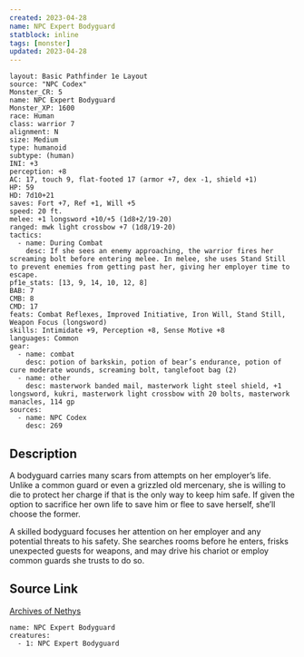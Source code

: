 ```yaml
---
created: 2023-04-28
name: NPC Expert Bodyguard
statblock: inline
tags: [monster]
updated: 2023-04-28
---
```

```statblock
layout: Basic Pathfinder 1e Layout
source: "NPC Codex"
Monster_CR: 5
name: NPC Expert Bodyguard
Monster_XP: 1600
race: Human
class: warrior 7
alignment: N
size: Medium
type: humanoid
subtype: (human)
INI: +3
perception: +8
AC: 17, touch 9, flat-footed 17 (armor +7, dex -1, shield +1)
HP: 59
HD: 7d10+21
saves: Fort +7, Ref +1, Will +5
speed: 20 ft.
melee: +1 longsword +10/+5 (1d8+2/19-20)
ranged: mwk light crossbow +7 (1d8/19-20)
tactics:
  - name: During Combat
    desc: If she sees an enemy approaching, the warrior fires her screaming bolt before entering melee. In melee, she uses Stand Still to prevent enemies from getting past her, giving her employer time to escape.
pf1e_stats: [13, 9, 14, 10, 12, 8]
BAB: 7
CMB: 8
CMD: 17
feats: Combat Reflexes, Improved Initiative, Iron Will, Stand Still, Weapon Focus (longsword)
skills: Intimidate +9, Perception +8, Sense Motive +8
languages: Common
gear:
  - name: combat
    desc: potion of barkskin, potion of bear’s endurance, potion of cure moderate wounds, screaming bolt, tanglefoot bag (2)
  - name: other
    desc: masterwork banded mail, masterwork light steel shield, +1 longsword, kukri, masterwork light crossbow with 20 bolts, masterwork manacles, 114 gp
sources:
  - name: NPC Codex
    desc: 269
```
## Description
A bodyguard carries many scars from attempts on her employer’s life. Unlike a common guard or even a grizzled old mercenary, she is willing to die to protect her charge if that is the only way to keep him safe. If given the option to sacrifice her own life to save him or flee to save herself, she’ll choose the former.

A skilled bodyguard focuses her attention on her employer and any potential threats to his safety. She searches rooms before he enters, frisks unexpected guests for weapons, and may drive his chariot or employ common guards she trusts to do so.
## Source Link
[Archives of Nethys](https://aonprd.com/NPCDisplay.aspx?ItemName=Expert%20Bodyguard)
```encounter-table
name: NPC Expert Bodyguard
creatures:
  - 1: NPC Expert Bodyguard
```
